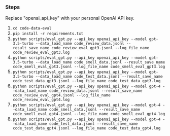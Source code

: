 ### Steps

Replace "openai_api_key" with your personal OpenAI API key.

1. `cd code-data-eval`
2. `pip install -r requirements.txt`
3. `python scripts/eval_gpt.py --api_key openai_api_key --model gpt-3.5-turbo --data_load_name code_review_data.jsonl --result_save_name code_review_eval_gpt3.jsonl --log_file_name code_review_eval_gpt3.log`
4. `python scripts/eval_gpt.py --api_key openai_api_key --model gpt-3.5-turbo --data_load_name code_smell_data.jsonl --result_save_name code_smell_eval_gpt3.jsonl --log_file_name code_smell_eval_gpt3.log`
5. `python scripts/eval_gpt.py --api_key openai_api_key --model gpt-3.5-turbo --data_load_name code_test_data.jsonl --result_save_name code_test_data_gpt3.jsonl --log_file_name code_test_data_gpt3.log`
6. `python scripts/eval_gpt.py --api_key openai_api_key --model gpt-4 --data_load_name code_review_data.jsonl --result_save_name code_review_eval_gpt4.jsonl --log_file_name code_review_eval_gpt4.log`
7. `python scripts/eval_gpt.py --api_key openai_api_key --model gpt-4 --data_load_name code_smell_data.jsonl --result_save_name code_smell_eval_gpt4.jsonl --log_file_name code_smell_eval_gpt4.log`
8. `python scripts/eval_gpt.py --api_key openai_api_key --model gpt-4 --data_load_name code_test_data.jsonl --result_save_name code_test_data_gpt4.jsonl --log_file_name code_test_data_gpt4.log`
